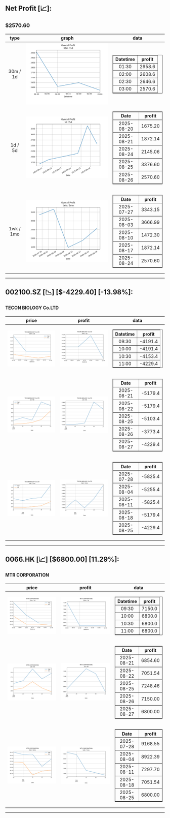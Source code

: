 ## Net Profit [📈]:
### $2570.60
|type|graph|data|
|:---:|:---:|:---:|
|30m / 1d|![net_profit](image/overall_30m-1d.png)|<table border="1" class="dataframe"> <thead> <tr style="text-align: center;"> <th>Datetime</th> <th>profit</th> </tr> </thead> <tbody> <tr> <td>01:30</td> <td>2958.6</td> </tr> <tr> <td>02:00</td> <td>2608.6</td> </tr> <tr> <td>02:30</td> <td>2646.6</td> </tr> <tr> <td>03:00</td> <td>2570.6</td> </tr> </tbody></table>|
|1d / 5d|![net_profit](image/overall_1d-5d.png)|<table border="1" class="dataframe"> <thead> <tr style="text-align: center;"> <th>Date</th> <th>profit</th> </tr> </thead> <tbody> <tr> <td>2025-08-20</td> <td>1675.20</td> </tr> <tr> <td>2025-08-21</td> <td>1872.14</td> </tr> <tr> <td>2025-08-24</td> <td>2145.06</td> </tr> <tr> <td>2025-08-25</td> <td>3376.60</td> </tr> <tr> <td>2025-08-26</td> <td>2570.60</td> </tr> </tbody></table>|
|1wk / 1mo|![net_profit](image/overall_1wk-1mo.png)|<table border="1" class="dataframe"> <thead> <tr style="text-align: center;"> <th>Date</th> <th>profit</th> </tr> </thead> <tbody> <tr> <td>2025-07-27</td> <td>3343.15</td> </tr> <tr> <td>2025-08-03</td> <td>3666.99</td> </tr> <tr> <td>2025-08-10</td> <td>1472.30</td> </tr> <tr> <td>2025-08-17</td> <td>1872.14</td> </tr> <tr> <td>2025-08-24</td> <td>2570.60</td> </tr> </tbody></table>|
---
## 002100.SZ [📉] [$-4229.40] [-13.98%]:
#### TECON BIOLOGY Co.LTD
|price|profit|data|
|:---:|:---:|:---:|
|![price](image/002100.SZ_30m-1d_price.png)|![profit](image/002100.SZ_30m-1d_profit.png)|<table border="1" class="dataframe"> <thead> <tr style="text-align: center;"> <th>Datetime</th> <th>profit</th> </tr> </thead> <tbody> <tr> <td>09:30</td> <td>-4191.4</td> </tr> <tr> <td>10:00</td> <td>-4191.4</td> </tr> <tr> <td>10:30</td> <td>-4153.4</td> </tr> <tr> <td>11:00</td> <td>-4229.4</td> </tr> </tbody></table>|
|![price](image/002100.SZ_1d-5d_price.png)|![profit](image/002100.SZ_1d-5d_profit.png)|<table border="1" class="dataframe"> <thead> <tr style="text-align: center;"> <th>Date</th> <th>profit</th> </tr> </thead> <tbody> <tr> <td>2025-08-21</td> <td>-5179.4</td> </tr> <tr> <td>2025-08-22</td> <td>-5179.4</td> </tr> <tr> <td>2025-08-25</td> <td>-5103.4</td> </tr> <tr> <td>2025-08-26</td> <td>-3773.4</td> </tr> <tr> <td>2025-08-27</td> <td>-4229.4</td> </tr> </tbody></table>|
|![price](image/002100.SZ_1wk-1mo_price.png)|![profit](image/002100.SZ_1wk-1mo_profit.png)|<table border="1" class="dataframe"> <thead> <tr style="text-align: center;"> <th>Date</th> <th>profit</th> </tr> </thead> <tbody> <tr> <td>2025-07-28</td> <td>-5825.4</td> </tr> <tr> <td>2025-08-04</td> <td>-5255.4</td> </tr> <tr> <td>2025-08-11</td> <td>-5825.4</td> </tr> <tr> <td>2025-08-18</td> <td>-5179.4</td> </tr> <tr> <td>2025-08-25</td> <td>-4229.4</td> </tr> </tbody></table>|
---
## 0066.HK [📈] [$6800.00] [11.29%]:
#### MTR CORPORATION
|price|profit|data|
|:---:|:---:|:---:|
|![price](image/0066.HK_30m-1d_price.png)|![profit](image/0066.HK_30m-1d_profit.png)|<table border="1" class="dataframe"> <thead> <tr style="text-align: center;"> <th>Datetime</th> <th>profit</th> </tr> </thead> <tbody> <tr> <td>09:30</td> <td>7150.0</td> </tr> <tr> <td>10:00</td> <td>6800.0</td> </tr> <tr> <td>10:30</td> <td>6800.0</td> </tr> <tr> <td>11:00</td> <td>6800.0</td> </tr> </tbody></table>|
|![price](image/0066.HK_1d-5d_price.png)|![profit](image/0066.HK_1d-5d_profit.png)|<table border="1" class="dataframe"> <thead> <tr style="text-align: center;"> <th>Date</th> <th>profit</th> </tr> </thead> <tbody> <tr> <td>2025-08-21</td> <td>6854.60</td> </tr> <tr> <td>2025-08-22</td> <td>7051.54</td> </tr> <tr> <td>2025-08-25</td> <td>7248.46</td> </tr> <tr> <td>2025-08-26</td> <td>7150.00</td> </tr> <tr> <td>2025-08-27</td> <td>6800.00</td> </tr> </tbody></table>|
|![price](image/0066.HK_1wk-1mo_price.png)|![profit](image/0066.HK_1wk-1mo_profit.png)|<table border="1" class="dataframe"> <thead> <tr style="text-align: center;"> <th>Date</th> <th>profit</th> </tr> </thead> <tbody> <tr> <td>2025-07-28</td> <td>9168.55</td> </tr> <tr> <td>2025-08-04</td> <td>8922.39</td> </tr> <tr> <td>2025-08-11</td> <td>7297.70</td> </tr> <tr> <td>2025-08-18</td> <td>7051.54</td> </tr> <tr> <td>2025-08-25</td> <td>6800.00</td> </tr> </tbody></table>|
---
